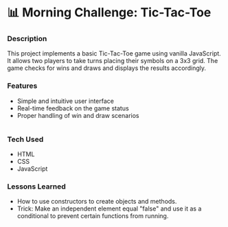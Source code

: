 # 📊 Morning Challenge: Tic-Tac-Toe

### Description
This project implements a basic Tic-Tac-Toe game using vanilla JavaScript. It allows two players to take turns placing their symbols on a 3x3 grid. The game checks for wins and draws and displays the results accordingly.

### Features
- Simple and intuitive user interface
- Real-time feedback on the game status
- Proper handling of win and draw scenarios

<img src="">

### Tech Used
- HTML
- CSS
- JavaScript

### Lessons Learned
- How to use constructors to create objects and methods.
- Trick: Make an independent element equal "false" and use it as a conditional to prevent certain functions from running.